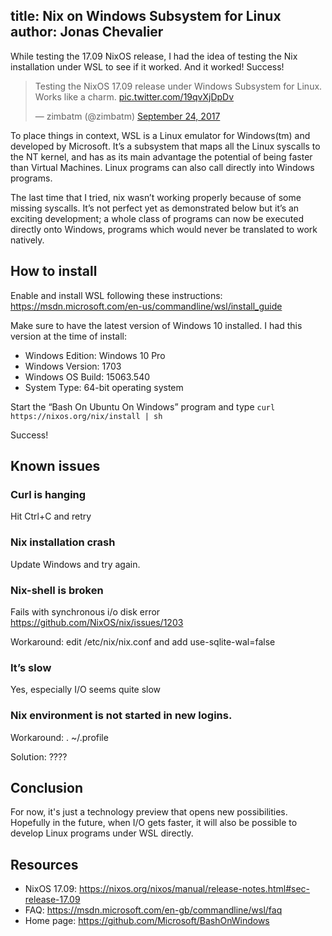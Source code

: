 title: Nix on Windows Subsystem for Linux
author: Jonas Chevalier
---

While testing the 17.09 NixOS release, I had the idea of testing the Nix installation under WSL to see if it worked. And it worked! Success!

<blockquote class="twitter-tweet" data-lang="en"><p lang="en" dir="ltr">Testing the NixOS 17.09 release under Windows Subsystem for Linux. Works like a charm. <a href="https://t.co/19qvXjDpDv">pic.twitter.com/19qvXjDpDv</a></p>&mdash; zimbatm (@zimbatm) <a href="https://twitter.com/zimbatm/status/911992348858601474?ref_src=twsrc%5Etfw">September 24, 2017</a></blockquote>
<script async src="//platform.twitter.com/widgets.js" charset="utf-8"></script>

To place things in context, WSL is a Linux emulator for Windows(tm) and developed by Microsoft. It’s a subsystem that maps all the Linux syscalls to the NT kernel, and has as its main advantage the potential of being faster than Virtual Machines. Linux programs can also call directly into Windows programs.

The last time that I tried, nix wasn’t working properly because of some missing syscalls. It’s not perfect yet as demonstrated below but it’s an exciting development; a whole class of programs can now be executed directly onto Windows, programs which would never be translated to work natively.

## How to install

Enable and install WSL following these instructions:
https://msdn.microsoft.com/en-us/commandline/wsl/install_guide

Make sure to have the latest version of Windows 10 installed. I had this version at the time of install:

* Windows Edition: Windows 10 Pro
* Windows Version: 1703
* Windows OS Build: 15063.540
* System Type: 64-bit operating system

Start the “Bash On Ubuntu On Windows” program and type `curl https://nixos.org/nix/install | sh`

Success!

## Known issues
### Curl is hanging

Hit Ctrl+C and retry

### Nix installation crash

Update Windows and try again.

### Nix-shell is broken

Fails with synchronous i/o disk error
https://github.com/NixOS/nix/issues/1203

Workaround: edit /etc/nix/nix.conf and add use-sqlite-wal=false

### It’s slow

Yes, especially I/O seems quite slow

### Nix environment is not started in new logins.

Workaround: . ~/.profile

Solution: ????

## Conclusion

For now, it's just a technology preview that opens new possibilities. Hopefully in the future, when I/O gets faster, it will also be possible to develop Linux programs under WSL directly.

## Resources

* NixOS 17.09: https://nixos.org/nixos/manual/release-notes.html#sec-release-17.09
* FAQ: https://msdn.microsoft.com/en-gb/commandline/wsl/faq
* Home page: https://github.com/Microsoft/BashOnWindows



